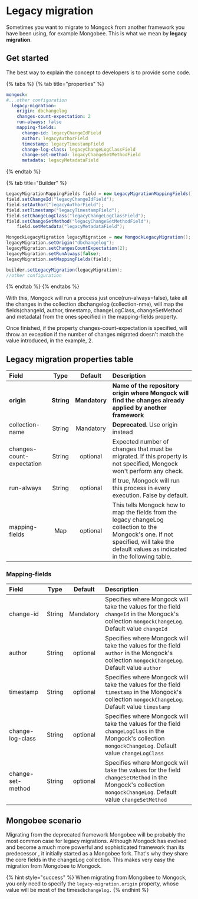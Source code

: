 # Legacy migration

Sometimes you want to migrate to Mongock from another framework you have been using, for example Mongobee. This is what we mean by **legacy migration**.

## Get started

The best way to explain the concept to developers is to provide some code.

{% tabs %}
{% tab title="properties" %}
```yaml
mongock:
#...other configuration
  legacy-migration:
    origin: dbchangelog
    changes-count-expectation: 2
    run-always: false
    mapping-fields:
      change-id: legacyChangeIdField
      author: legacyAuthorField
      timestamp: legacyTimestampField
      change-log-class: legacyChangeLogClassField
      change-set-method: legacyChangeSetMethodField
      metadata: legacyMetadataField
```
{% endtab %}

{% tab title="Builder" %}
```java
LegacyMigrationMappingFields field = new LegacyMigrationMappingFields();
field.setChangeId("legacyChangeIdField");
field.setAuthor("legacyAuthorField");
field.setTimestamp("legacyTimestampField");
field.setChangeLogClass("legacyChangeLogClassField");
field.setChangeSetMethod("legacyChangeSetMethodField");
    field.setMetadata("legacyMetadataField");

MongockLegacyMigration legacyMigration = new MongockLegacyMigration();
legacyMigration.setOrigin("dbchangelog");
legacyMigration.setChangesCountExpectation(2);
legacyMigration.setRunAlways(false);
legacyMigration.setMappingFields(field);

builder.setLegacyMigration(legacyMigration); 
//other configuration

```
{% endtab %}
{% endtabs %}

With this, Mongock will run a process just once\(run-always=false\), take all the changes in the collection dbchangelog \(collection-nme\), will map the fields\(changeId, author, timestamp, changeLogClass, changeSetMethod and metadata\) from the ones specified in the mapping-fields property.

Once finished, if the property changes-count-expectation is specified, will throw an exception if the number of changes migrated doesn't match the value introduced, in the example, 2.

## Legacy migration properties table

| **Field** | **Type** | **Default** | **Description** |
| :--- | :---: | :---: | :--- |
| **origin** | **String** | **Mandatory**  | **Name of the repository origin where Mongock will find the changes already applied by another framework** |
| collection-name | String | Mandatory  | **Deprecated.** Use origin instead |
| changes-count-expectation | String | optional | Expected number of changes that must be migrated. If this property is not specified, Mongock won't perform any check. |
| run-always | String | optional | If true, Mongock will run this process in every execution. False by default. |
| mapping-fields | Map | optional | This tells Mongock how to map the fields from the legacy changeLog collection to the Mongock's one. If not specified, will take the default values as indicated in the following table. |

### Mapping-fields

| **Field** | **Type** | **Default** | **Description** |
| :--- | :---: | :---: | :--- |
| change-id | String | Mandatory  | Specifies where Mongock will take the values for the field `changeId` in the Mongock's collection `mongockChangeLog`. Default value `changeId` |
| author | String | optional | Specifies where Mongock will take the values for the field `author` in the Mongock's collection `mongockChangeLog`. Default value `author` |
| timestamp | String | optional | Specifies where Mongock will take the values for the field `timestamp` in the Mongock's collection `mongockChangeLog`. Default value `timestamp` |
| change-log-class | String | optional | Specifies where Mongock will take the values for the field `changeLogClass` in the Mongock's collection `mongockChangeLog`. Default value `changeLogClass` |
| change-set-method | String | optional | Specifies where Mongock will take the values for the field `changeSetMethod` in the Mongock's collection `mongockChangeLog`. Default value `changeSetMethod` |

## Mongobee scenario

Migrating from the deprecated framework Mongobee will be probably the most common case for legacy migrations. Although Mongock has evolved and become a much more powerful and sophisticated framework than its predecessor , it initially started as a Mongobee fork. That's why they share the core fields in the changeLog collection. This makes very easy the migration from Mongobee to Mongock.

{% hint style="success" %}
When migrating from Mongobee to Mongock, you only need to specify the `legacy-migration.origin` property, whose value will be most of the times`dbchangelog.` 
{% endhint %}

